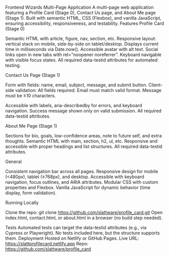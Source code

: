 Frontend Wizards Multi-Page Application
A multi-page web application featuring a Profile Card (Stage 0), Contact Us page, and About Me page (Stage 1). Built with semantic HTML, CSS (Flexbox), and vanilla JavaScript, ensuring accessibility, responsiveness, and testability.
Features
Profile Card (Stage 0)

Semantic HTML with article, figure, nav, section, etc.
Responsive layout: vertical stack on mobile, side-by-side on tablet/desktop.
Displays current time in milliseconds via Date.now().
Accessible avatar with alt text.
Social links open in new tabs with rel="noopener noreferrer".
Keyboard navigable with visible focus states.
All required data-testid attributes for automated testing.

Contact Us Page (Stage 1)

Form with fields: name, email, subject, message, and submit button.
Client-side validation:
All fields required.
Email must match valid format.
Message must be ≥10 characters.


Accessible with labels, aria-describedby for errors, and keyboard navigation.
Success message shown only on valid submission.
All required data-testid attributes.

About Me Page (Stage 1)

Sections for bio, goals, low-confidence areas, note to future self, and extra thoughts.
Semantic HTML with main, section, h2, ul, etc.
Responsive and accessible with proper headings and list structures.
All required data-testid attributes.

General

Consistent navigation bar across all pages.
Responsive design for mobile (<480px), tablet (≥768px), and desktop.
Accessible with keyboard navigation, focus outlines, and ARIA attributes.
Modular CSS with custom properties and Flexbox.
Vanilla JavaScript for dynamic behavior (time display, form validation).

Running Locally

Clone the repo: git clone https://github.com/slattware/profile_card.git
Open index.html, contact.html, or about.html in a browser (no build step needed).

Tests
Automated tests can target the data-testid attributes (e.g., via Cypress or Playwright). No tests included here, but the structure supports them.
Deployment
Hosted on Netlify or GitHub Pages.
Live URL: https://slattprofilecard.netlify.app
Repo: https://github.com/slattware/profile_card